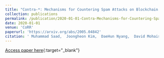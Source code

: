 ```yaml
---
title: "Contra-*: Mechanisms for Countering Spam Attacks on Blockchain Memory Pools"
collection: publications
permalink: /publication/2020-01-01-Contra-Mechanisms-for-Countering-Spam-Attacks-on-Blockchain-Memory-Pools
date: 2020-01-01
venue: 'CoRR'
paperurl: 'https://arxiv.org/abs/2005.04842'
citation: ' Muhammad Saad,  Joongheon Kim,  DaeHun Nyang,  David Mohaisen, &quot;Contra-*: Mechanisms for Countering Spam Attacks on Blockchain Memory Pools.&quot; CoRR, 2020.'
---
```

[Access paper here](https://arxiv.org/abs/2005.04842){:target="_blank"}
